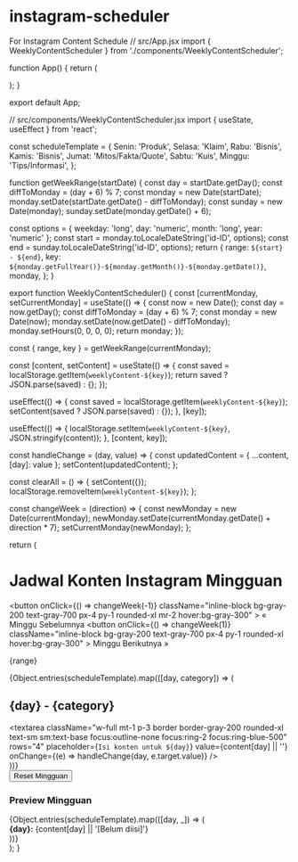 # instagram-scheduler
For Instagram Content Schedule
// src/App.jsx
import { WeeklyContentScheduler } from './components/WeeklyContentScheduler';

function App() {
  return (
    <div className="min-h-screen bg-gray-50 p-4 md:p-8">
      <WeeklyContentScheduler />
    </div>
  );
}

export default App;

// src/components/WeeklyContentScheduler.jsx
import { useState, useEffect } from 'react';

const scheduleTemplate = {
  Senin: 'Produk',
  Selasa: 'Klaim',
  Rabu: 'Bisnis',
  Kamis: 'Bisnis',
  Jumat: 'Mitos/Fakta/Quote',
  Sabtu: 'Kuis',
  Minggu: 'Tips/Informasi',
};

function getWeekRange(startDate) {
  const day = startDate.getDay();
  const diffToMonday = (day + 6) % 7;
  const monday = new Date(startDate);
  monday.setDate(startDate.getDate() - diffToMonday);
  const sunday = new Date(monday);
  sunday.setDate(monday.getDate() + 6);

  const options = { weekday: 'long', day: 'numeric', month: 'long', year: 'numeric' };
  const start = monday.toLocaleDateString('id-ID', options);
  const end = sunday.toLocaleDateString('id-ID', options);
  return {
    range: `${start} - ${end}`,
    key: `${monday.getFullYear()}-${monday.getMonth()}-${monday.getDate()}`,
    monday,
  };
}

export function WeeklyContentScheduler() {
  const [currentMonday, setCurrentMonday] = useState(() => {
    const now = new Date();
    const day = now.getDay();
    const diffToMonday = (day + 6) % 7;
    const monday = new Date(now);
    monday.setDate(now.getDate() - diffToMonday);
    monday.setHours(0, 0, 0, 0);
    return monday;
  });

  const { range, key } = getWeekRange(currentMonday);

  const [content, setContent] = useState(() => {
    const saved = localStorage.getItem(`weeklyContent-${key}`);
    return saved ? JSON.parse(saved) : {};
  });

  useEffect(() => {
    const saved = localStorage.getItem(`weeklyContent-${key}`);
    setContent(saved ? JSON.parse(saved) : {});
  }, [key]);

  useEffect(() => {
    localStorage.setItem(`weeklyContent-${key}`, JSON.stringify(content));
  }, [content, key]);

  const handleChange = (day, value) => {
    const updatedContent = { ...content, [day]: value };
    setContent(updatedContent);
  };

  const clearAll = () => {
    setContent({});
    localStorage.removeItem(`weeklyContent-${key}`);
  };

  const changeWeek = (direction) => {
    const newMonday = new Date(currentMonday);
    newMonday.setDate(currentMonday.getDate() + direction * 7);
    setCurrentMonday(newMonday);
  };

  return (
    <div className="p-2 sm:p-4">
      <h1 className="text-2xl font-bold mb-2 text-center">Jadwal Konten Instagram Mingguan</h1>
      <div className="text-center mb-4">
        <button
          onClick={() => changeWeek(-1)}
          className="inline-block bg-gray-200 text-gray-700 px-4 py-1 rounded-xl mr-2 hover:bg-gray-300"
        >
          &laquo; Minggu Sebelumnya
        </button>
        <button
          onClick={() => changeWeek(1)}
          className="inline-block bg-gray-200 text-gray-700 px-4 py-1 rounded-xl hover:bg-gray-300"
        >
          Minggu Berikutnya &raquo;
        </button>
      </div>
      <p className="text-center text-gray-600 mb-6">{range}</p>
      <div className="grid grid-cols-1 sm:grid-cols-2 lg:grid-cols-3 gap-4">
        {Object.entries(scheduleTemplate).map(([day, category]) => (
          <div key={day} className="border border-gray-300 p-4 rounded-2xl shadow-md bg-white">
            <h2 className="font-semibold text-lg mb-2">
              {day} - <span className="text-blue-600">{category}</span>
            </h2>
            <textarea
              className="w-full mt-1 p-3 border border-gray-200 rounded-xl text-sm sm:text-base focus:outline-none focus:ring-2 focus:ring-blue-500"
              rows="4"
              placeholder={`Isi konten untuk ${day}`}
              value={content[day] || ''}
              onChange={(e) => handleChange(day, e.target.value)}
            />
          </div>
        ))}
      </div>
      <div className="text-center mt-6">
        <button
          onClick={clearAll}
          className="bg-red-500 text-white px-6 py-2 rounded-xl text-sm sm:text-base hover:bg-red-600 transition"
        >
          Reset Mingguan
        </button>
      </div>
      <div className="mt-10">
        <h3 className="text-xl font-semibold mb-2">Preview Mingguan</h3>
        <div className="bg-gray-100 p-4 rounded-xl text-sm sm:text-base whitespace-pre-wrap">
          {Object.entries(scheduleTemplate).map(([day, _]) => (
            <div key={day} className="mb-2">
              <strong>{day}:</strong> {content[day] || '[Belum diisi]'}
            </div>
          ))}
        </div>
      </div>
    </div>
  );
}
